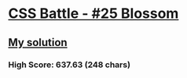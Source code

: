 # [CSS Battle - #25 Blossom](https://cssbattle.dev/play/25)

## [My solution](https://arpadgbondor.github.io/CSSBattle-25/)

### High Score: 637.63 (248 chars)
